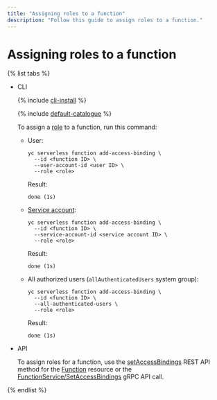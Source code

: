 ```yaml
---
title: "Assigning roles to a function"
description: "Follow this guide to assign roles to a function."
---
```


# Assigning roles to a function

{% list tabs %}

- CLI

   {% include [cli-install](../../../_includes/cli-install.md) %}

   {% include [default-catalogue](../../../_includes/default-catalogue.md) %}

   To assign a [role](../../security/index.md#roles-list) to a function, run this command:

   * User:
      ```
      yc serverless function add-access-binding \
        --id <function ID> \
        --user-account-id <user ID> \
        --role <role>
      ```
      Result:
      ```
      done (1s)
      ```
   * [Service account](../../../iam/concepts/users/service-accounts.md):
      ```
      yc serverless function add-access-binding \
        --id <function ID> \
        --service-account-id <service account ID> \
        --role <role>
      ```
      Result:
      ```
      done (1s)
      ```
   * All authorized users (`allAuthenticatedUsers` system group):
      ```
      yc serverless function add-access-binding \
        --id <function ID> \
        --all-authenticated-users \
        --role <role>
      ```
      Result:
      ```
      done (1s)
      ```

- API

   To assign roles for a function, use the [setAccessBindings](../../functions/api-ref/Function/setAccessBindings.md) REST API method for the [Function](../../functions/api-ref/Function/index.md) resource or the [FunctionService/SetAccessBindings](../../functions/api-ref/grpc/function_service.md#SetAccessBindings) gRPC API call.

{% endlist %}